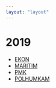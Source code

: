 ```yaml
---
layout: "layout"
---
```

# 2019
* [EKON](EKON/)
* [MARITIM](MARITIM/)
* [PMK](PMK/)
* [POLHUMKAM](POLHUMKAM/)
